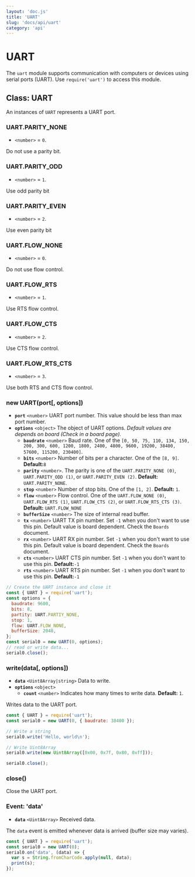 ```yaml
---
layout: 'doc.js'
title: 'UART'
slug: 'docs/api/uart'
category: 'api'
---
```


# UART

The `uart` module supports communication with computers or devices using serial ports (UART). Use `require('uart')` to access this module.

## Class: UART

An instances of `UART` represents a UART port.

### UART.PARITY_NONE

- `<number>` = `0`.

Do not use a parity bit.

### UART.PARITY_ODD

- `<number>` = `1`.

Use odd parity bit

### UART.PARITY_EVEN

- `<number>` = `2`.

Use even parity bit

### UART.FLOW_NONE

- `<number>` = `0`.

Do not use flow control.

### UART.FLOW_RTS

- `<number>` = `1`.

Use RTS flow control.

### UART.FLOW_CTS

- `<number>` = `2`.

Use CTS flow control.

### UART.FLOW_RTS_CTS

- `<number>` = `3`.

Use both RTS and CTS flow control.

### new UART(port\[, options])

- **`port`** `<number>` UART port number. This value should be less than max port number.
- **`options`** `<object>` The object of UART options. _Default values are depends on board (Check in a board page)._
  - **`baudrate`** `<number>` Baud rate. One of the `[0, 50, 75, 110, 134, 150, 200, 300, 600, 1200, 1800, 2400, 4800, 9600, 19200, 38400, 57600, 115200, 230400]`.
  - **`bits`** `<number>` Number of bits per a character. One of the `[8, 9]`. **Default:**`8`
  - **`parity`** `<number>`. The parity is one of the `UART.PARITY_NONE (0)`, `UART.PARITY_ODD (1)`, or `UART.PARITY_EVEN (2)`. **Default:** `UART.PARITY_NONE`.
  - **`stop`** `<number>` Number of stop bits. One of the `[1, 2]`. **Default:** `1`.
  - **`flow`** `<number>` Flow control. One of the `UART.FLOW_NONE (0)`, `UART.FLOW_RTS (1)`, `UART.FLOW_CTS (2)`, or `UART.FLOW_RTS_CTS (3)`. **Default:** `UART.FLOW_NONE`
  - **`bufferSize`** `<number>` The size of internal read buffer.
  - **`tx`** `<number>` UART TX pin number. Set `-1` when you don't want to use this pin. Default value is board dependent. Check the `Boards` document.
  - **`rx`** `<number>` UART RX pin number. Set `-1` when you don't want to use this pin. Default value is board dependent. Check the `Boards` document.
  - **`cts`** `<number>` UART CTS pin number. Set `-1` when you don't want to use this pin. **Default:**`-1`
  - **`rts`** `<number>` UART RTS pin number. Set `-1` when you don't want to use this pin. **Default:**`-1`

```javascript
// Create the UART instance and close it
const { UART } = require('uart');
const options = {
  baudrate: 9600,
  bits: 8,
  partity: UART.PARTIY_NONE,
  stop: 1,
  flow: UART.FLOW_NONE,
  bufferSize: 2048,
};
const serial0 = new UART(0, options);
// read or write data...
serial0.close();
```

### write(data\[, options])

- **`data`** `<Uint8Array|string>` Data to write.
- **`options`** `<object>`&#x20;
  - **`count`** `<number>` Indicates how many times to write data. **Default:** `1`.

Writes data to the UART port.

```javascript
const { UART } = require('uart');
const serial0 = new UART(0, { baudrate: 38400 });

// Write a string
serial0.write('Hello, world\n');

// Write Uint8Array
serial0.write(new Uint8Array([0x00, 0x7f, 0x80, 0xff]));

serial0.close();
```

### close()

Close the UART port.

### Event: 'data'

- **`data`** `<Uint8Array>` Received data.

The `data` event is emitted whenever data is arrived (buffer size may varies).

```javascript
const { UART } = require('uart');
const serial0 = new UART(0);
serial0.on('data', (data) => {
  var s = String.fromCharCode.apply(null, data);
  print(s);
});
```
